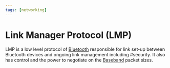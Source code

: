```yaml
---
tags: [networking]
---
```


# Link Manager Protocol (LMP)

LMP is a low level protocol of [Bluetooth](202304212236.md) responsible for link
set-up between Bluetooth devices and ongoing link management including
#security. It also has control and the power to negotiate on the
[Baseband](202304220915.md) packet sizes.
